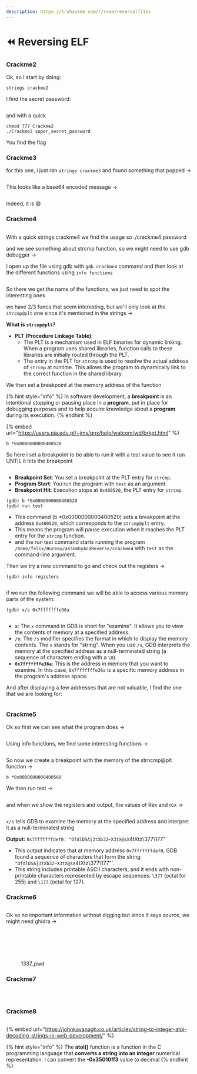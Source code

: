 ```yaml
---
description: https://tryhackme.com/r/room/reverselfiles
---
```


# ⏪ Reversing ELF

### Crackme2 <a href="#id-5c50" id="id-5c50"></a>

Ok, so I start by doing:

```
strings crackme2
```

I find the secret password:&#x20;

<figure><img src="../../../.gitbook/assets/image (3) (1) (1) (1) (1) (1) (1) (1) (1) (1) (1) (1) (1) (1) (1) (1) (1) (1) (1) (1) (1) (1) (1) (1) (1) (1) (1) (1) (1) (1) (1) (1) (1) (1).png" alt=""><figcaption></figcaption></figure>

and with a quick&#x20;

```
chmod 777 Crackme2
./Crackme2 super_secret_password
```

You find the flag

### Crackme3

for this one, i just ran `strings crackme3` and found something that popped ->

<figure><img src="../../../.gitbook/assets/image (4) (1) (1) (1) (1) (1) (1) (1) (1) (1) (1) (1) (1) (1) (1) (1) (1) (1) (1) (1) (1) (1) (1) (1) (1) (1) (1) (1) (1).png" alt=""><figcaption></figcaption></figure>

This looks like a base64 encoded message →

<figure><img src="../../../.gitbook/assets/image (5) (1) (1) (1) (1) (1) (1) (1) (1) (1) (1) (1) (1) (1) (1) (1) (1) (1) (1) (1) (1) (1) (1) (1) (1) (1) (1) (1).png" alt=""><figcaption></figcaption></figure>

Indeed, it is :smile:

### Crackme4

<figure><img src="../../../.gitbook/assets/image (6) (1) (1) (1) (1) (1) (1) (1) (1) (1) (1) (1) (1) (1) (1) (1) (1) (1) (1) (1) (1) (1) (1) (1).png" alt=""><figcaption></figcaption></figure>

With a quick strings crackme4 we find the usage so ./crackme4 password&#x20;

and we see something about strcmp function, so we might need to use gdb debugger ->

I open up the file using gdb with `gdb crackme4` command and then look at the different functions using `info functions`

<figure><img src="../../../.gitbook/assets/image (7) (1) (1) (1) (1) (1) (1) (1) (1) (1) (1) (1) (1) (1) (1) (1) (1) (1) (1) (1) (1) (1) (1).png" alt=""><figcaption></figcaption></figure>

So there we get the name of the functions, we just need to spot the interesting ones

we have 2/3 funcs that seem interesting, but we'll only look at the `strcmp@plt` one since it's mentioned in the strings ->

**What is `strcmp@plt`?**

* **PLT (Procedure Linkage Table)**:
  * The PLT is a mechanism used in ELF binaries for dynamic linking. When a program uses shared libraries, function calls to these libraries are initially routed through the PLT.
  * The entry in the PLT for `strcmp` is used to resolve the actual address of `strcmp` at runtime. This allows the program to dynamically link to the correct function in the shared library.

We then set a breakpoint at the memory address of the function

{% hint style="info" %}
In software development, a **breakpoint** is an intentional stopping or pausing place in a **program**, put in place for debugging purposes and to help acquire knowledge about a **program** during its execution.
{% endhint %}

{% embed url="https://users.pja.edu.pl/~jms/qnx/help/watcom/wd/brkpt.html" %}

```
b *0x0000000000400520
```

So here i set a breakpoint to be able to run it with a test value to see it run UNTIL it hits the breakpoint

<figure><img src="../../../.gitbook/assets/image (8) (1) (1) (1) (1) (1) (1) (1) (1) (1) (1) (1) (1) (1) (1) (1) (1) (1) (1) (1).png" alt=""><figcaption></figcaption></figure>

* **Breakpoint Set**: You set a breakpoint at the PLT entry for `strcmp`.
* **Program Start**: You run the program with `test` as an argument.
* **Breakpoint Hit**: Execution stops at `0x400520`, the PLT entry for `strcmp`.

```
(gdb) b *0x0000000000400520
(gdb) run test
```

* This command (b \*0x0000000000400520) sets a breakpoint at the address `0x400520`, which corresponds to the `strcmp@plt` entry.
* This means the program will pause execution when it reaches the PLT entry for the `strcmp` function.
* and the run test command starts running the program `/home/felix/Bureau/assembyAndReverse/crackme4` with `test` as the command-line argument.

Then we try a new command to go and check out the registers ->

```
(gdb) info registers
```

<figure><img src="../../../.gitbook/assets/image (9) (1) (1) (1) (1) (1) (1) (1) (1) (1) (1) (1) (1) (1) (1) (1) (1) (1).png" alt=""><figcaption></figcaption></figure>

if we run the following command we will be able to access various memory parts of the system:

```
(gdb) x/s 0x7fffffffe36a
```

<figure><img src="../../../.gitbook/assets/image (11) (1) (1) (1) (1) (1) (1) (1) (1) (1) (1) (1).png" alt=""><figcaption></figcaption></figure>

* **`x`**: The `x` command in GDB is short for "examine". It allows you to view the contents of memory at a specified address.
* **`/s`**: The `/s` modifier specifies the format in which to display the memory contents. The `s` stands for "string". When you use `/s`, GDB interprets the memory at the specified address as a null-terminated string (a sequence of characters ending with a `\0`).
* **`0x7fffffffe36a`**: This is the address in memory that you want to examine. In this case, `0x7fffffffe36a` is a specific memory address in the program's address space.

And after displaying a few addresses that are not valuable, I find the one that we are looking for:&#x20;

<figure><img src="../../../.gitbook/assets/image (12) (1) (1) (1) (1) (1) (1) (1).png" alt=""><figcaption></figcaption></figure>

### Crackme5 <a href="#ab1c" id="ab1c"></a>

Ok so first we can see what the program does ->

<figure><img src="../../../.gitbook/assets/image (11) (1) (1) (1) (1) (1) (1) (1) (1) (1) (1).png" alt=""><figcaption></figcaption></figure>

Using info functions, we find some interesting functions ->

<figure><img src="../../../.gitbook/assets/image (1) (1) (1) (1) (1) (1) (1) (1) (1) (1) (1) (1) (1) (1) (1) (1) (1) (1) (1) (1) (1) (1) (1) (1) (1) (1) (1) (1) (1) (1) (1) (1) (1) (1) (1) (1) (1) (1) (1) (1) (1) (1) (1) (1) (1) (1).png" alt=""><figcaption></figcaption></figure>

So now we create a breakpoint with the memory of the strncmp@plt function  ->

```
b *0x0000000000400560
```

We then run test ->

<figure><img src="../../../.gitbook/assets/image (2) (1) (1) (1) (1) (1) (1) (1) (1) (1) (1) (1) (1) (1) (1) (1) (1) (1) (1) (1) (1) (1) (1) (1) (1) (1) (1) (1) (1) (1) (1) (1) (1) (1) (1) (1) (1) (1) (1).png" alt=""><figcaption></figcaption></figure>

and when we show the registers and output, the values of Rex and rcx ->

<figure><img src="../../../.gitbook/assets/image (3) (1) (1) (1) (1) (1) (1) (1) (1) (1) (1) (1) (1) (1) (1) (1) (1) (1) (1) (1) (1) (1) (1) (1) (1) (1) (1) (1) (1) (1) (1) (1) (1).png" alt=""><figcaption></figcaption></figure>

`x/s` tells GDB to examine the memory at the specified address and interpret it as a null-terminated string

**Output:** `0x7fffffffdef0: "OfdlDSA|3tXb32~X3tX@sX`4tXtz\377\177"\`

* This output indicates that at memory address `0x7fffffffdef0`, GDB found a sequence of characters that form the string `"OfdlDSA|3tXb32~X3tX@sX`4tXtz\377\177"\`.
* This string includes printable ASCII characters, and it ends with non-printable characters represented by escape sequences: `\377` (octal for 255) and `\177` (octal for 127).

### Crackme6 <a href="#ab1c" id="ab1c"></a>

<figure><img src="../../../.gitbook/assets/image (4) (1) (1) (1) (1) (1) (1) (1) (1) (1) (1) (1) (1) (1) (1) (1) (1) (1) (1) (1) (1) (1) (1) (1) (1) (1) (1) (1).png" alt=""><figcaption></figcaption></figure>

Ok so no important information without digging but since it says source, we might need ghidra ->&#x20;

<figure><img src="../../../.gitbook/assets/image (17) (1) (1).png" alt=""><figcaption></figcaption></figure>

<figure><img src="../../../.gitbook/assets/image (1) (1) (1) (1) (1) (1) (1) (1) (1) (1) (1) (1) (1) (1) (1) (1) (1) (1) (1) (1) (1) (1) (1) (1) (1) (1) (1) (1) (1) (1) (1) (1) (1) (1) (1) (1) (1) (1) (1) (1) (1) (1) (1) (1) (1).png" alt=""><figcaption></figcaption></figure>

<figure><img src="../../../.gitbook/assets/image (3) (1) (1) (1) (1) (1) (1) (1) (1) (1) (1) (1) (1) (1) (1) (1) (1) (1) (1) (1) (1) (1) (1) (1) (1) (1) (1) (1) (1) (1) (1) (1).png" alt=""><figcaption></figcaption></figure>

<figure><img src="../../../.gitbook/assets/image (4) (1) (1) (1) (1) (1) (1) (1) (1) (1) (1) (1) (1) (1) (1) (1) (1) (1) (1) (1) (1) (1) (1) (1) (1) (1) (1).png" alt=""><figcaption></figcaption></figure>

<figure><img src="../../../.gitbook/assets/image (5) (1) (1) (1) (1) (1) (1) (1) (1) (1) (1) (1) (1) (1) (1) (1) (1) (1) (1) (1) (1) (1) (1) (1) (1) (1).png" alt=""><figcaption></figcaption></figure>

<figure><img src="../../../.gitbook/assets/image (6) (1) (1) (1) (1) (1) (1) (1) (1) (1) (1) (1) (1) (1) (1) (1) (1) (1) (1) (1) (1) (1) (1).png" alt=""><figcaption><p>1337_pwd</p></figcaption></figure>

### Crackme7

<figure><img src="../../../.gitbook/assets/image (7) (1) (1) (1) (1) (1) (1) (1) (1) (1) (1) (1) (1) (1) (1) (1) (1) (1) (1) (1) (1) (1).png" alt=""><figcaption></figcaption></figure>

<figure><img src="../../../.gitbook/assets/image (8) (1) (1) (1) (1) (1) (1) (1) (1) (1) (1) (1) (1) (1) (1) (1) (1) (1) (1).png" alt=""><figcaption></figcaption></figure>

<figure><img src="../../../.gitbook/assets/image (9) (1) (1) (1) (1) (1) (1) (1) (1) (1) (1) (1) (1) (1) (1) (1) (1).png" alt=""><figcaption></figcaption></figure>

### Crackme8

<figure><img src="../../../.gitbook/assets/image (10) (1) (1) (1) (1) (1) (1) (1) (1) (1) (1) (1) (1) (1).png" alt=""><figcaption></figcaption></figure>

{% embed url="https://johnkavanagh.co.uk/articles/string-to-integer-atoi-decoding-strings-in-web-development/" %}

{% hint style="info" %}
The **atoi()** function is a function in the C programming language that **converts a string into an integer** numerical representation. I can convert the **-0x35010ff3** value to decimal
{% endhint %}

